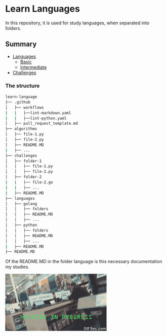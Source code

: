 # Learn Languages

In this repository, it is used for study languages, when separated into folders.

## Summary

- [Languages](languages/golang/README.MD)
  - [Basic](languages/golang/basic/README.MD)
  - [Intermediate](languages/golang/basic/README.MD)
- [Challenges](challenges/README.md)

### The structure

```bash
learn-language
├── .github
│   ├── workflows
|   |   ├──lint-markdown.yaml
|   |   ├──lint-python.yaml
│   ├── pull_request_template.md
├── algorithms
│   ├── file-1.py
│   ├── file-2.py
│   ├── README.MD
|   ├── ...
├── challenges
│   ├── folder-1
│   │   ├── file-1.py
│   │   ├── file-2.py
│   ├── folder-2
|   |   ├── file-2.go
|   |   ├── ...
|   ├── README.MD
├── languages
│   ├── golang
│   │   ├── folders
│   │   ├── README.MD
│   │   ├── ...
│   ├── python
│   │   ├── folders
│   │   ├── README.MD
│   │   ├── ...
|   ├── README.MD
├── README.MD

```

Of the README.MD in the folder language is this necessary documentation my studies.

![Hacker](img/gif-comedy.gif)
